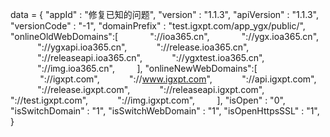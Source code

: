 <span id = 'versionData'>data = {
"appId" : "修复已知的问题",
"version" : "1.1.3",
"apiVersion" : "1.1.3",
"versionCode" : "-1",
"domainPrefix" : "test.igxpt.com/app_ygx/public/",
"onlineOldWebDomains":[
            "://ioa365.cn",
            "://ygx.ioa365.cn",
           "://ygxapi.ioa365.cn",
           "://release.ioa365.cn",
           "://releaseapi.ioa365.cn",
           "://ygxtest.ioa365.cn",
           "://img.ioa365.cn",
        ],
"onlineNewWebDomains":[
            "://igxpt.com",
           "://www.igxpt.com",
           "://api.igxpt.com",
           "://release.igxpt.com",
           "://releaseapi.igxpt.com",
           "://test.igxpt.com",
           "://img.igxpt.com",
        ],
"isOpen" : "0",
"isSwitchDomain" : "1",
"isSwitchWebDomain" : "1",
"isOpenHttpsSSL" : "1",
}</span>
